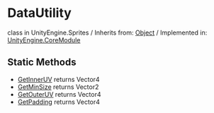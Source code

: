 # DataUtility
class in UnityEngine.Sprites
 / Inherits from: <a href="https://docs.unity3d.com/6000.0/Documentation/ScriptReference/Object.html">Object</a> / Implemented in: <a href="https://docs.unity3d.com/6000.0/Documentation/ScriptReference/UnityEngine.CoreModule.html">UnityEngine.CoreModule</a>

## Static Methods
- <a href="https://docs.unity3d.com/6000.0/Documentation/ScriptReference/DataUtility.GetInnerUV.html">GetInnerUV</a> returns Vector4
- <a href="https://docs.unity3d.com/6000.0/Documentation/ScriptReference/DataUtility.GetMinSize.html">GetMinSize</a> returns Vector2
- <a href="https://docs.unity3d.com/6000.0/Documentation/ScriptReference/DataUtility.GetOuterUV.html">GetOuterUV</a> returns Vector4
- <a href="https://docs.unity3d.com/6000.0/Documentation/ScriptReference/DataUtility.GetPadding.html">GetPadding</a> returns Vector4

